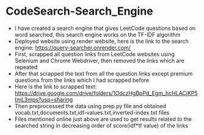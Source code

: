 # CodeSearch-Search_Engine

- I have created a search engine that gives LeetCode questions based on word searched, this search engine works on the TF-IDF algorithm
- Deployed website using render website, here is the link to the search engine: https://query-searcher.onrender.com/
- First, scrapped all question links from LeetCode websites using Selenium and Chrome Webdriver, then removed the links which are repeated
- After that scrapped the text from all the question links except premium questions from the links which I had scrapped before
- Here is the link to scrapped text: https://drive.google.com/drive/folders/1OdczHgBpPd_Egm_hcHLACjKP5tmL3mps?usp=sharing  
- Then preprocessed the data using prep.py file and obtained vocab.txt,documents.txt,idf-values.txt,inverted-index.txt files
-  Files mentioned online just above are used to get results related to the searched string in decreasing order of score(idf*tf value) of the links

